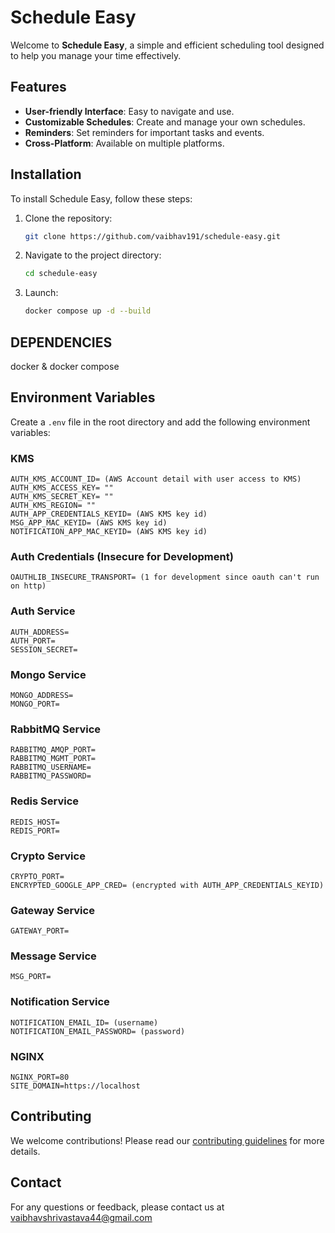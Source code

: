 # Schedule Easy

Welcome to **Schedule Easy**, a simple and efficient scheduling tool designed to help you manage your time effectively.

## Features

- **User-friendly Interface**: Easy to navigate and use.
- **Customizable Schedules**: Create and manage your own schedules.
- **Reminders**: Set reminders for important tasks and events.
- **Cross-Platform**: Available on multiple platforms.


## Installation

To install Schedule Easy, follow these steps:

1. Clone the repository:
    ```sh
    git clone https://github.com/vaibhav191/schedule-easy.git
    ```
2. Navigate to the project directory:
    ```sh
    cd schedule-easy
    ```
3. Launch:
    ```sh
    docker compose up -d --build
    ```

## DEPENDENCIES
docker & docker compose

## Environment Variables

Create a `.env` file in the root directory and add the following environment variables:

### KMS
```plaintext
AUTH_KMS_ACCOUNT_ID= (AWS Account detail with user access to KMS)
AUTH_KMS_ACCESS_KEY= ""
AUTH_KMS_SECRET_KEY= ""
AUTH_KMS_REGION= ""
AUTH_APP_CREDENTIALS_KEYID= (AWS KMS key id)
MSG_APP_MAC_KEYID= (AWS KMS key id)
NOTIFICATION_APP_MAC_KEYID= (AWS KMS key id)
```

### Auth Credentials (Insecure for Development)
```plaintext
OAUTHLIB_INSECURE_TRANSPORT= (1 for development since oauth can't run on http)
```

### Auth Service
```plaintext
AUTH_ADDRESS=
AUTH_PORT=
SESSION_SECRET=
```

### Mongo Service
```plaintext
MONGO_ADDRESS=
MONGO_PORT=
```

### RabbitMQ Service
```plaintext
RABBITMQ_AMQP_PORT=
RABBITMQ_MGMT_PORT=
RABBITMQ_USERNAME=
RABBITMQ_PASSWORD=
```

### Redis Service
```plaintext
REDIS_HOST=
REDIS_PORT=
```

### Crypto Service
```plaintext
CRYPTO_PORT=
ENCRYPTED_GOOGLE_APP_CRED= (encrypted with AUTH_APP_CREDENTIALS_KEYID)
```

### Gateway Service
```plaintext
GATEWAY_PORT=
```

### Message Service
```plaintext
MSG_PORT=
```

### Notification Service
```plaintext
NOTIFICATION_EMAIL_ID= (username)
NOTIFICATION_EMAIL_PASSWORD= (password)
```
### NGINX
```plaintext
NGINX_PORT=80
SITE_DOMAIN=https://localhost
```

## Contributing

We welcome contributions! Please read our [contributing guidelines](CONTRIBUTING.md) for more details.


## Contact

For any questions or feedback, please contact us at vaibhavshrivastava44@gmail.com 

